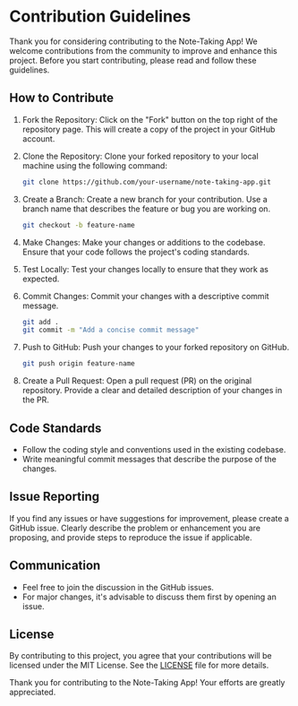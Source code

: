 # Contribution Guidelines

Thank you for considering contributing to the Note-Taking App! We welcome contributions from the community to improve and enhance this project. Before you start contributing, please read and follow these guidelines.

## How to Contribute

1. Fork the Repository: Click on the "Fork" button on the top right of the repository page. This will create a copy of the project in your GitHub account.

2. Clone the Repository: Clone your forked repository to your local machine using the following command:
   ```bash
   git clone https://github.com/your-username/note-taking-app.git
   ```

3. Create a Branch: Create a new branch for your contribution. Use a branch name that describes the feature or bug you are working on.
   ```bash
   git checkout -b feature-name
   ```

4. Make Changes: Make your changes or additions to the codebase. Ensure that your code follows the project's coding standards.

5. Test Locally: Test your changes locally to ensure that they work as expected.

6. Commit Changes: Commit your changes with a descriptive commit message.
   ```bash
   git add .
   git commit -m "Add a concise commit message"
   ```

7. Push to GitHub: Push your changes to your forked repository on GitHub.
   ```bash
   git push origin feature-name
   ```

8. Create a Pull Request: Open a pull request (PR) on the original repository. Provide a clear and detailed description of your changes in the PR.

## Code Standards

- Follow the coding style and conventions used in the existing codebase.
- Write meaningful commit messages that describe the purpose of the changes.

## Issue Reporting

If you find any issues or have suggestions for improvement, please create a GitHub issue. Clearly describe the problem or enhancement you are proposing, and provide steps to reproduce the issue if applicable.

## Communication

- Feel free to join the discussion in the GitHub issues.
- For major changes, it's advisable to discuss them first by opening an issue.

## License

By contributing to this project, you agree that your contributions will be licensed under the MIT License. See the [LICENSE](LICENSE) file for more details.

Thank you for contributing to the Note-Taking App! Your efforts are greatly appreciated.

